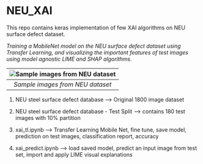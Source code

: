 # NEU_XAI

This repo contains keras implementation of few XAI algorithms on NEU surface defect dataset.

*Training a MobileNet model on the NEU surface defect dataset using Transfer Learning, and visualizing the important features of test images using model agnostic LIME and SHAP algorithms.*

| ![Sample images from NEU dataset](https://github.com/smahesh2694/NEU_XAI/blob/master/NEU_dataset%20image.jpeg?raw=true) |
|:--:| 
| *Sample images from NEU dataset* |

1. NEU steel surface defect database --> Original 1800 image dataset

2. NEU steel surface defect database - Test Split --> contains 180 test images with 10% partition

3. xai_tl.ipynb --> Transfer Learning Mobile Net, fine tune, save model, prediction on test images, classification report, accuracy

4. xai_predict.ipynb --> load saved model, predict an input image from test set, import and apply LIME visual explanations
